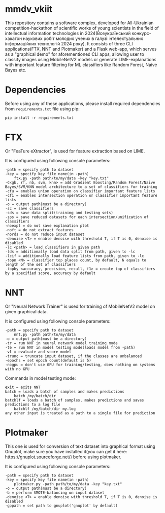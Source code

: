 # mmdv_vkiit
This repository contains a software complex, developed for All-Ukrainian competition-hackathon of scientific works of young scientists in the field of intellectual information technologies in 2024(Всеукраїнський конкурс-хакатон наукових робіт молодих учених в галузі інтелектуальних інформаційних технологій 2024 року).
It consists of three CLI applications(FTX, NNT and Plotmaker)
and a Flask web-app, which serves as a "graphical demo" for aforementioned CLI apps, allowing user to classify images using MobileNetV2 models or generate LIME-explanations with important feature filtering for ML classifiers like Random Forest, Naive Bayes etc.

# Dependencies
Before using any of these applications, please install required dependencies from `requirements.txt` file using pip: 

`pip install -r requirements.txt`

# FTX
Or "FeaTure eXtractor", is used for feature extraction based on LIME.

It is configured using following console parameters:

```
-path = specify path to dataset
-key = specify key file name(in -path)
	ftx.py -path path/to/my/data -key "key.txt"
-C<gb, rf, nb, svm, knn> = add Gradient Boosting/Random Forest/Naive Bayes/SVM/KNN model architecture to a set of classifiers for training
-cfu = enables union operation on classifier important feature lists
-cfi = enables intersection operation on classifier important feature lists
-o = output path(must be a directory)
-sc = save classifiers
-sds = save data split(training and testing sets)
-sps = save reduced datasets for each intersection/unification of classifiers
-noexpl = do not save explanation plot
-noft = do not extract features
-nords = do not reduce input dataset
-denoise <T> = enable denoise with threshold T, if T is 0, denoise is disabled
-lc <path> = load classifiers in given path
-lds = additionally load data split from path, given to -lc
-lcif = additionally load feature lists from path, given to -lc
-topn <N> = classifier top places count, by default, N equals to length of the set of classifiers
-topby <accuracy, precision, recall, f1> = create top of classifiers by a specified score, accuracy by default
```
# NNT
Or "Neural Network Trainer" is used for training of MobileNetV2 model on given graphical data.

It is configured using following console parameters:

```
-path = specify path to dataset
	nnt.py -path path/to/my/data
-o = output path(must be a directory)
-tr = run NNT in neural network model training mode
-te = run NNT in model testing mode(loads model from -path)
-vl = evaluate and score model
-trunc = truncate input dataset, if the classes are unbalanced
-epochs = set epoch count(default is 5)
-nogpu = don't use GPU for training/testing, does nothing on systems with no GPU
```
Commands in model testing mode:
```
exit = exits NNT
batch = loads a batch of samples and makes predictions
	batch /my/batch/dir
batchlf = loads a batch of samples, makes predictions and saves predictions to a log file
	batchlf /my/batch/dir my.log
any other input is treated as a path to a single file for prediction
```

# Plotmaker
This one is used for conversion of text dataset into graphical format using Gnuplot, make sure you have installed it(you can get it here: https://gnuplot.sourceforge.net/) before using plotmaker.

It is configured using following console parameters:

```
-path = specify path to dataset
-key = specify key file name(in -path)
	plotmaker.py -path path/to/my/data -key "key.txt"
-o = output path(must be a directory)
-b = perform SMOTE-balancing on input dataset
-denoise <T> = enable denoise with threshold T, if T is 0, denoise is disabled
-gppath = set path to gnuplot('gnuplot' by default)
```
